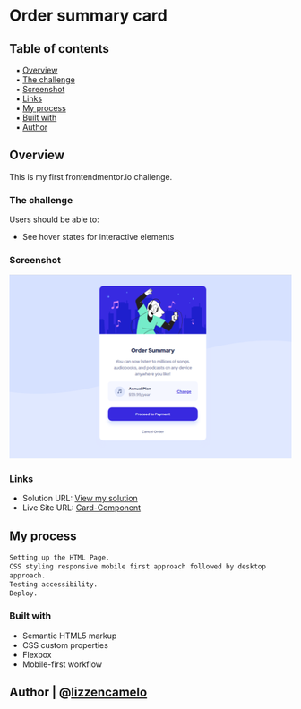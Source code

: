 # Order summary card

## Table of contents

&nbsp;&nbsp; ▪️ [Overview](#overview)   
&nbsp;&nbsp; ▪️ [The challenge](#the-challenge)  
&nbsp;&nbsp; ▪️ [Screenshot](#screenshot)  
&nbsp;&nbsp; ▪️ [Links](#links)  
&nbsp;&nbsp; ▪️ [My process](#my-process)  
&nbsp;&nbsp; ▪️ [Built with](#built-with)  
&nbsp;&nbsp; ▪️ [Author](#author)  

## Overview

This is my first frontendmentor.io challenge.

### The challenge

Users should be able to:

- See hover states for interactive elements


### Screenshot

![Final design](./design/final-product.png)

### Links

- Solution URL: [View my solution](https://github.com/lizzencamelo/Responsive-HTML-and-CSS-Card-Component)
- Live Site URL: [Card-Component](https://lizzencamelo.github.io/responsive-HTML-and-CSS-card-component/)

## My process

    Setting up the HTML Page.  
    CSS styling responsive mobile first approach followed by desktop approach.  
    Testing accessibility.
    Deploy.

### Built with

- Semantic HTML5 markup
- CSS custom properties
- Flexbox
- Mobile-first workflow

## Author | @[lizzencamelo](https://www.frontendmentor.io/profile/lizzencamelo)
